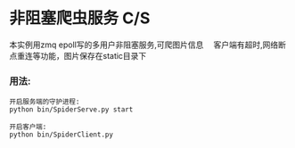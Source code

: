 非阻塞爬虫服务 C/S 
===================================  
  本实例用zmq epoll写的多用户非阻塞服务,可爬图片信息
　客户端有超时,网络断点重连等功能，图片保存在static目录下
  
### 用法:    

    开启服务端的守护进程:
    python bin/SpiderServe.py start
    
    开启客户端:
    python bin/SpiderClient.py
    
 
